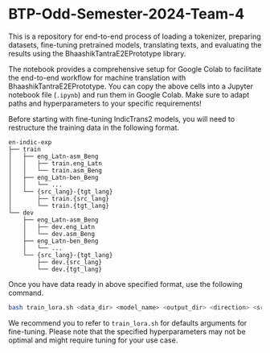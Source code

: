 # BTP-Odd-Semester-2024-Team-4

This is a repository for end-to-end process of loading a tokenizer, preparing datasets, fine-tuning pretrained models, translating texts, and evaluating the results using the BhaashikTantraE2EPrototype library.


The notebook provides a comprehensive setup for Google Colab to facilitate the end-to-end workflow for machine translation with BhaashikTantraE2EPrototype. You can copy the above cells into a Jupyter notebook file (`.ipynb`) and run them in Google Colab. Make sure to adapt paths and hyperparameters to your specific requirements!

Before starting with fine-tuning IndicTrans2 models, you will need to restructure the training data in the following format.

```
en-indic-exp
├── train
│   ├── eng_Latn-asm_Beng
│   │   ├── train.eng_Latn
│   │   └── train.asm_Beng
│   ├── eng_Latn-ben_Beng
│   │   └── ...
│   └── {src_lang}-{tgt_lang}
│       ├── train.{src_lang}
│       └── train.{tgt_lang}
└── dev
    ├── eng_Latn-asm_Beng
    │   ├── dev.eng_Latn
    │   └── dev.asm_Beng
    ├── eng_Latn-ben_Beng
    │   └── ...
    └── {src_lang}-{tgt_lang}
        ├── dev.{src_lang}
        └── dev.{tgt_lang}
```

Once you have data ready in above specified format, use the following command.

```bash
bash train_lora.sh <data_dir> <model_name> <output_dir> <direction> <src_lang_list> <tgt_lang_list>
```

We recommend you to refer to `train_lora.sh` for defaults arguments for fine-tuning. Please note that the specified hyperparameters may not be optimal and might require tuning for your use case.
